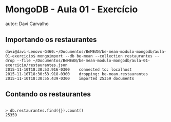 # MongoDB - Aula 01 - Exercício

autor: Davi Carvalho

## Importando os restaurantes

```
davi@davi-Lenovo-G460:~/Documentos/BeMEAN/be-mean-modulo-mongodb/aula-01-exercicio$ mongoimport --db be-mean --collection restaurantes --drop --file ~/Documentos/BeMEAN/be-mean-modulo-mongodb/aula-01-exercicio/restaurantes.json
2015-11-10T18:30:53.916-0300	connected to: localhost
2015-11-10T18:30:53.918-0300	dropping: be-mean.restaurantes
2015-11-10T18:30:55.439-0300	imported 25359 documents

```
## Contando os restaurantes

```

> db.restaurantes.find({}).count()
25359

```
